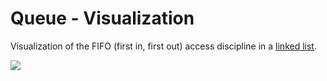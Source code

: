 # Queue - Visualization

Visualization of the FIFO (first in, first out) access discipline in a [linked list](QueueString.h).

![](https://media4.giphy.com/media/wZqP3Pf062cLntnKy1/giphy.gif)
